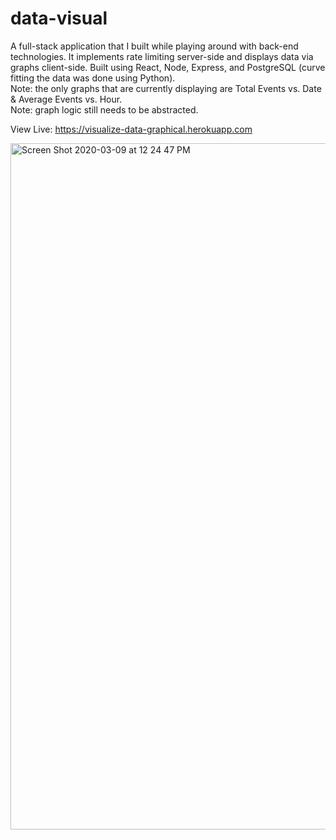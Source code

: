 # data-visual

A full-stack application that I built while playing around with back-end technologies. It implements rate limiting server-side and displays data via graphs client-side. Built using React, Node, Express, and PostgreSQL
(curve fitting the data was done using Python).\
Note: the only graphs that are currently displaying are Total Events vs. Date & Average Events vs. Hour.\
Note: graph logic still needs to be abstracted.

View Live: https://visualize-data-graphical.herokuapp.com

<img width="1098" alt="Screen Shot 2020-03-09 at 12 24 47 PM" src="https://user-images.githubusercontent.com/48597469/76236118-95befd80-6202-11ea-81cd-af9cf9163621.png">
